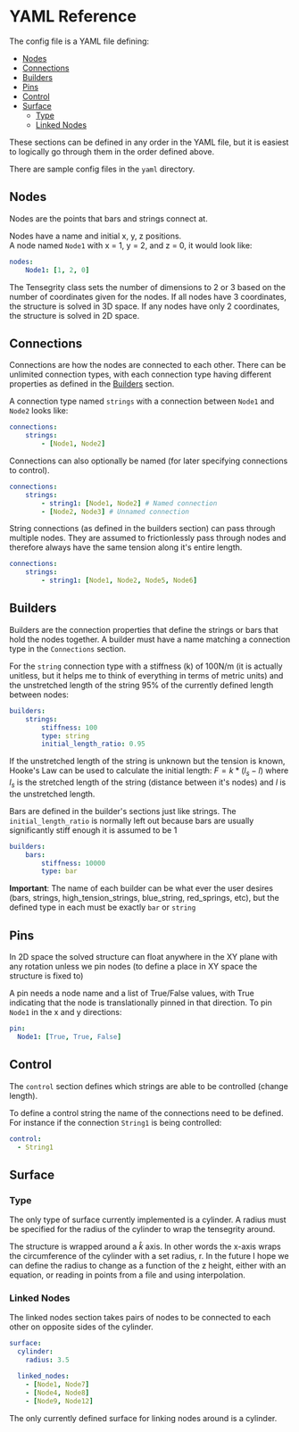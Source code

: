 # YAML Reference <!-- omit from toc -->
The config file is a YAML file defining:
- [Nodes](#nodes)
- [Connections](#connections)
- [Builders](#builders)
- [Pins](#pins)
- [Control](#control)
- [Surface](#surface)
  - [Type](#type)
  - [Linked Nodes](#linked-nodes)

These sections can be defined in any order in the YAML file, but it is easiest to logically go through them in the order defined above.

There are sample config files in the `yaml` directory.

## Nodes
Nodes are the points that bars and strings connect at.

Nodes have a name and initial x, y, z positions.  
A node named `Node1` with x = 1, y = 2, and z = 0, it would look like:

```yaml
nodes:
    Node1: [1, 2, 0]
```

The Tensegrity class sets the number of dimensions to 2 or 3 based on the number of coordinates given for the nodes. If all nodes have 3 coordinates, the structure is solved in 3D space. If any nodes have only 2 coordinates, the structure is solved in 2D space.

## Connections
Connections are how the nodes are connected to each other. There can be unlimited connection types, with each connection type having different properties as defined in the [Builders](#builders) section.

A connection type named `strings` with a connection between `Node1` and `Node2` looks like:

```yaml
connections:
    strings:
        - [Node1, Node2]
```

Connections can also optionally be named (for later specifying connections to control).

```yaml
connections:
    strings:
        - string1: [Node1, Node2] # Named connection
        - [Node2, Node3] # Unnamed connection
```

String connections (as defined in the builders section) can pass through multiple nodes. They are assumed to frictionlessly pass through nodes and therefore always have the same tension along it's entire length.

```yaml
connections:
    strings:
        - string1: [Node1, Node2, Node5, Node6]
```

## Builders
Builders are the connection properties that define the strings or bars that hold the nodes together.
A builder must have a name matching a connection type in the `Connections` section.

For the `string` connection type with a stiffness (k) of 100N/m (it is actually unitless, but it helps me to think of everything in terms of metric units) and the unstretched length of the string 95% of the currently defined length between nodes:

```yaml
builders:
    strings:
        stiffness: 100
        type: string
        initial_length_ratio: 0.95
```

If the unstretched length of the string is unknown but the tension is known, Hooke's Law can be used to calculate the initial length: $F = k * (l_s - l)$ where $l_s$ is the stretched length of the string (distance between it's nodes) and $l$ is the unstretched length.

Bars are defined in the builder's sections just like strings. The `initial_length_ratio` is normally left out because bars are usually significantly stiff enough it is assumed to be 1

```yaml
builders:
    bars:
        stiffness: 10000
        type: bar
```
**Important**: The name of each builder can be what ever the user desires (bars, strings, high_tension_strings, blue_string, red_springs, etc), but the defined type in each must be exactly `bar` or `string`

## Pins
In 2D space the solved structure can float anywhere in the XY plane with any rotation unless we pin nodes (to define a place in XY space the structure is fixed to)

A pin needs a node name and a list of True/False values, with True indicating that the node is translationally pinned in that direction. To pin `Node1` in the x and y directions:
```yaml
pin:
  Node1: [True, True, False]
```

## Control
The `control` section defines which strings are able to be controlled (change length).

To define a control string the name of the connections need to be defined. For instance if the connection `String1` is being controlled:
```yaml
control:
  - String1
```

## Surface
### Type
The only type of surface currently implemented is a cylinder. A radius must be specified for the radius of the cylinder to wrap the tensegrity around.

The structure is wrapped around a $\hat{k}$ axis. In other words the x-axis wraps the circumference of the cylinder with a set radius, r. In the future I hope we can define the radius to change as a function of the z height, either with an equation, or reading in points from a file and using interpolation.

### Linked Nodes
The linked nodes section takes pairs of nodes to be connected to each other on opposite sides of the cylinder.

```yaml
surface:
  cylinder:
    radius: 3.5

  linked_nodes:
    - [Node1, Node7]
    - [Node4, Node8]
    - [Node9, Node12]
```
The only currently defined surface for linking nodes around is a cylinder.